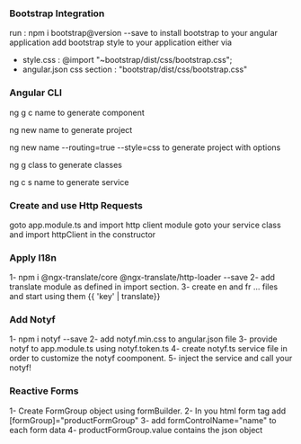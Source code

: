 ### Bootstrap Integration

run : npm i bootstrap@version --save to install bootstrap to your angular application
add bootstrap style to your application either via
- style.css : @import "~bootstrap/dist/css/bootstrap.css";
- angular.json css section : "bootstrap/dist/css/bootstrap.css"

### Angular CLI

ng g c name to generate component

ng new name to generate project

ng new name --routing=true --style=css to generate project with options

ng g class to generate classes

ng c s name to generate service

### Create and use Http Requests

goto app.module.ts and import http client module
goto your service class and import httpClient in the constructor

### Apply I18n

1- npm i @ngx-translate/core @ngx-translate/http-loader --save
2- add translate module as defined in import section.
3- create en and fr ... files and start using them {{ 'key' | translate}}

### Add Notyf

1- npm i notyf --save
2- add notyf.min.css to angular.json file
3- provide notyf to app.module.ts using notyf.token.ts
4- create notyf.ts service file in order to customize the notyf coomponent.
5- inject the service and call your notyf!

### Reactive Forms

1- Create FormGroup object using formBuilder.
2- In you html form tag add [formGroup]="productFormGroup"
3- add formControlName="name" to each form data
4- productFormGroup.value contains the json object
